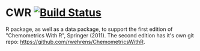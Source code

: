 # CWR [![Build Status](https://travis-ci.org/rwehrens/CWR.svg?branch=master)](https://travis-ci.org/rwehrens/CWR)


R package, as well as a data package, to support the first edition of
"Chemometrics With R", Springer (2011). The second edition
has it's own git repo: https://github.com/rwehrens/ChemometricsWithR.

